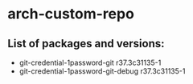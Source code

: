 # arch-custom-repo

## List of packages and versions:
- git-credential-1password-git r37.3c31135-1
- git-credential-1password-git-debug r37.3c31135-1
